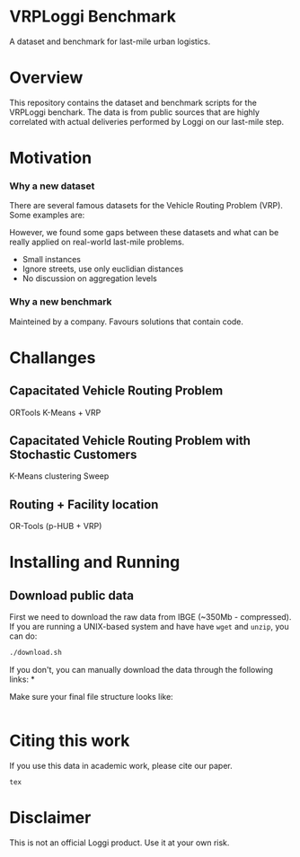 VRPLoggi Benchmark
==================

A dataset and benchmark for last-mile urban logistics.

# Overview

This repository contains the dataset and benchmark scripts for the VRPLoggi benchark. 
The data is from public sources that are highly correlated with actual deliveries
performed by Loggi on our last-mile step.


# Motivation

### Why a new dataset

There are several famous datasets for the Vehicle Routing Problem (VRP). Some examples
are:


However, we found some gaps between these datasets and what can be really applied on
real-world last-mile problems. 


* Small instances
* Ignore streets, use only euclidian distances
* No discussion on aggregation levels


### Why a new benchmark

Mainteined by a company. Favours solutions that contain code.


# Challanges

## Capacitated Vehicle Routing Problem

ORTools
K-Means + VRP


## Capacitated Vehicle Routing Problem with Stochastic Customers 

K-Means clustering
Sweep


## Routing + Facility location

OR-Tools (p-HUB + VRP)


# Installing and Running


## Download public data

First we need to download the raw data from IBGE (~350Mb - compressed). If you are 
running a UNIX-based system and have have `wget` and `unzip`, you can do:

```bash
./download.sh

```

If you don't, you can manually download the data through the following links:
* 

Make sure your final file structure looks like:
```
```

# Citing this work
If you use this data in academic work, please cite our paper.
```
tex
```

# Disclaimer

This is not an official Loggi product. Use it at your own risk.